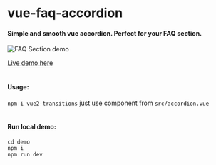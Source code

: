 # vue-faq-accordion
#### Simple and smooth vue accordion. Perfect for your FAQ section.

![FAQ Section demo](https://github.com/gerasimvol/vue-faq-accordion/blob/master/demo.gif)

[Live demo here](http://vue-faq-accordion.surge.sh/)
<br/><br/>
#### Usage:
`npm i vue2-transitions`
just use component from `src/accordion.vue`
<br/><br/>
#### Run local demo:
```
cd demo
npm i
npm run dev
```
